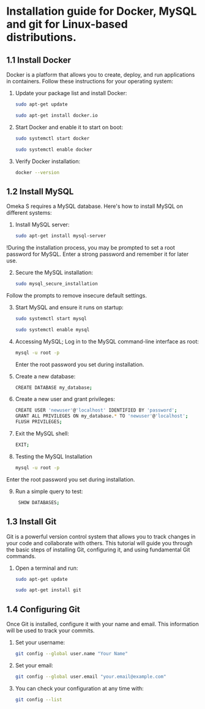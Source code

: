 # Installation guide for Docker, MySQL and git for Linux-based distributions.

## 1.1 Install Docker
Docker is a platform that allows you to create, deploy, and run applications in containers. Follow these instructions for your operating system:

1. Update your package list and install Docker:
   ```bash
   sudo apt-get update
   ```
   ```bash
   sudo apt-get install docker.io
   ```
2. Start Docker and enable it to start on boot:
   ```bash
   sudo systemctl start docker
   ```
   ```bash
   sudo systemctl enable docker
   ```
3. Verify Docker installation:
   ```bash
   docker --version
   ```

## 1.2 Install MySQL
Omeka S requires a MySQL database. Here's how to install MySQL on different systems:

1. Install MySQL server:
   ```bash
   sudo apt-get install mysql-server
   ```
!During the installation process, you may be prompted to set a root password for MySQL. Enter a strong password and remember it for later use.

2. Secure the MySQL installation:
   ```bash
   sudo mysql_secure_installation
   ```
Follow the prompts to remove insecure default settings.

3. Start MySQL and ensure it runs on startup:
   ```bash
   sudo systemctl start mysql
   ```
   ```bash
   sudo systemctl enable mysql
   ```
4. Accessing MySQL; Log in to the MySQL command-line interface as root:
   ```bash
   mysql -u root -p
   ```
    Enter the root password you set during installation.
5. Create a new database:
   ```bash
   CREATE DATABASE my_database;
   ```
6. Create a new user and grant privileges:
   ```bash
   CREATE USER 'newuser'@'localhost' IDENTIFIED BY 'password';
   GRANT ALL PRIVILEGES ON my_database.* TO 'newuser'@'localhost';
   FLUSH PRIVILEGES;
   ```

7. Exit the MySQL shell:
   ```bash
   EXIT;
   ```
8. Testing the MySQL Installation
   ```bash
   mysql -u root -p
   ```
 Enter the root password you set during installation.

9. Run a simple query to test:
   ```bash
    SHOW DATABASES;
   ```
   
## 1.3 Install Git
Git is a powerful version control system that allows you to track changes in your code and collaborate with others. This tutorial will guide you through the basic steps of installing Git, configuring it, and using fundamental Git commands.

1. Open a terminal and run:
   ```bash
   sudo apt-get update
   ```
   ```bash
   sudo apt-get install git
   ```

## 1.4 Configuring Git

Once Git is installed, configure it with your name and email. This information will be used to track your commits.

1. Set your username:
   ```bash
   git config --global user.name "Your Name"
   ```

2. Set your email:
   ```bash
   git config --global user.email "your.email@example.com"
   ```

3. You can check your configuration at any time with:
   ```bash
   git config --list
   ```
